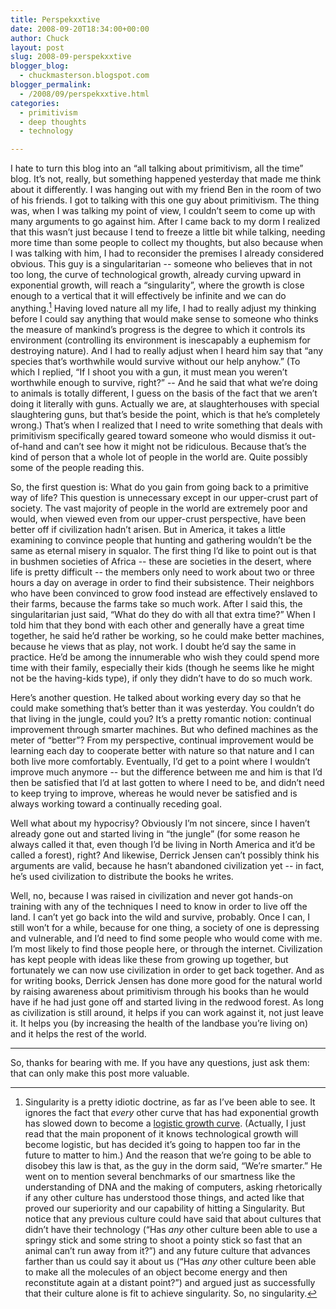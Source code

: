 ```yaml
---
title: Perspekxxtive
date: 2008-09-20T18:34:00+00:00
author: Chuck
layout: post
slug: 2008-09-perspekxxtive
blogger_blog:
  - chuckmasterson.blogspot.com
blogger_permalink:
  - /2008/09/perspekxxtive.html
categories:
  - primitivism
  - deep thoughts
  - technology

---
```

I hate to turn this blog into an “all talking about primitivism, all the time”
blog. It’s not, really, but something happened yesterday that made me think
about it differently. I was hanging out with my friend Ben in the room of two
of his friends. I got to talking with this one guy about primitivism. The thing
was, when I was talking my point of view, I couldn’t seem to come up with many
arguments to go against him. After I came back to my dorm I realized that this
wasn’t just because I tend to freeze a little bit while talking, needing more
time than some people to collect my thoughts, but also because when I was
talking with him, I had to reconsider the premises I already considered
obvious. This guy is a singularitarian -- someone who believes that in not too
long, the curve of technological growth, already curving upward in exponential
growth, will reach a “singularity”, where the growth is close enough to a
vertical that it will effectively be infinite and we can do anything.[^1]
Having loved nature all my life, I had to really adjust my thinking before I
could say anything that would make sense to someone who thinks the measure of
mankind’s progress is the degree to which it controls its environment
(controlling its environment is inescapably a euphemism for destroying nature).
And I had to really adjust when I heard him say that “any species that’s
worthwhile would survive without our help anyhow.” (To which I replied, “If I
shoot you with a gun, it must mean you weren’t worthwhile enough to survive,
right?” -- And he said that what we’re doing to animals is totally different, I
guess on the basis of the fact that we aren’t doing it literally with guns.
Actually we are, at slaughterhouses with special slaughtering guns, but that’s
beside the point, which is that he’s completely wrong.) That’s when I realized
that I need to write something that deals with primitivism specifically geared
toward someone who would dismiss it out-of-hand and can’t see how it might not
be ridiculous. Because that’s the kind of person that a whole lot of people in
the world are. Quite possibly some of the people reading this.  

So, the first question is: What do you gain from going back to a primitive way
of life?  This question is unnecessary except in our upper-crust part of
society. The vast majority of people in the world are extremely poor and would,
when viewed even from our upper-crust perspective, have been better off if
civilization hadn’t arisen. But in America, it takes a little examining to
convince people that hunting and gathering wouldn’t be the same as eternal
misery in squalor. The first thing I’d like to point out is that in bushmen
societies of Africa -- these are societies in the desert, where life is pretty
difficult -- the members only need to work about two or three hours a day on
average in order to find their subsistence. Their neighbors who have been
convinced to grow food instead are effectively enslaved to their farms, because
the farms take so much work. After I said this, the singularitarian just said,
“What do they do with all that extra time?” When I told him that they bond with
each other and generally have a great time together, he said he’d rather be
working, so he could make better machines, because he views that as play, not
work. I doubt he’d say the same in practice. He’d be among the innumerable who
wish they could spend more time with their family, especially their kids
(though he seems like he might not be the having-kids type), if only they
didn’t have to do so much work.  

Here’s another question. He talked about working every day so that he could
make something that’s better than it was yesterday. You couldn’t do that living
in the jungle, could you? It’s a pretty romantic notion: continual improvement
through smarter machines. But who defined machines as the meter of “better”?
From my perspective, continual improvement would be learning each day to
cooperate better with nature so that nature and I can both live more
comfortably. Eventually, I’d get to a point where I wouldn’t improve much
anymore -- but the difference between me and him is that I’d then be satisfied
that I’d at last gotten to where I need to be, and didn’t need to keep trying
to improve, whereas he would never be satisfied and is always working toward a
continually receding goal.  

Well what about my hypocrisy? Obviously I’m not sincere, since I haven’t
already gone out and started living in “the jungle” (for some reason he always
called it that, even though I’d be living in North America and it’d be called a
forest), right? And likewise, Derrick Jensen can’t possibly think his arguments
are valid, because he hasn’t abandoned civilization yet -- in fact, he’s used
civilization to distribute the books he writes.  

Well, no, because I was raised in civilization and never got hands-on training
with any of the techniques I need to know in order to live off the land. I
can’t yet go back into the wild and survive, probably. Once I can, I still
won’t for a while, because for one thing, a society of one is depressing and
vulnerable, and I’d need to find some people who would come with me. I’m most
likely to find those people here, or through the internet. Civilization has
kept people with ideas like these from growing up together, but fortunately we
can now use civilization in order to get back together. And as for writing
books, Derrick Jensen has done more good for the natural world by raising
awareness about primitivism through his books than he would have if he had just
gone off and started living in the redwood forest. As long as civilization is
still around, it helps if you can work against it, not just leave it. It helps
you (by increasing the health of the landbase you’re living on) and it helps
the rest of the world.  


* * *


So, thanks for bearing with me. If you have any questions, just ask them: that
can only make this post more valuable.

[^1]: Singularity is a pretty idiotic doctrine, as far as I’ve been able to
    see. It ignores the fact that *every* other curve that has had exponential
    growth has slowed down to become a [logistic growth
    curve](https://en.wikipedia.org/wiki/Logistic_function).  (Actually, I just
    read that the main proponent of it knows technological growth will become
    logistic, but has decided it’s going to happen too far in the future to matter
    to him.) And the reason that we’re going to be able to disobey this law is
    that, as the guy in the dorm said, “We’re smarter.” He went on to mention
    several benchmarks of our smartness like the understanding of DNA and the
    making of computers, asking rhetorically if any other culture has understood
    those things, and acted like that proved our superiority and our capability of
    hitting a Singularity. But notice that any previous culture could have said
    that about cultures that didn’t have their technology (“Has *any* other culture
    been able to use a springy stick and some string to shoot a pointy stick so
    fast that an animal can’t run away from it?”) and any future culture that
    advances farther than us could say it about us (“Has *any* other culture been
    able to make all the molecules of an object become energy and then reconstitute
    again at a distant point?”) and argued just as successfully that their culture
    alone is fit to achieve singularity. So, no singularity.

